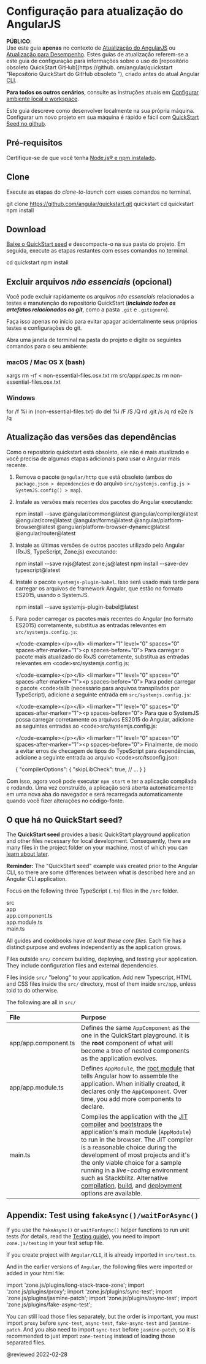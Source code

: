 # Configuração para atualização do AngularJS

<!--todo: Question: Can we remove this file and instead direct readers to https://github.com/angular/quickstart/blob/master/README.md -->

<div class="alert is-critical">

**PÚBLICO**: <br />
Use este guia **apenas** no contexto de [Atualização do AngularJS](guide/upgrade "Atualizando do AngularJS para Angular 2+") ou [Atualização para Desempenho](guide/upgrade-performance "Atualização para Desempenho").
Estes guias de atualização referem-se a este guia de configuração para informações sobre o uso do [repositório obsoleto QuickStart GitHub](https://github. om/angular/quickstart "Repositório QuickStart do GitHub obsoleto "), criado antes do atual Angular [CLI](cli "CLI Overview").

**Para todos os outros cenários**, consulte as instruções atuais em [Configurar ambiente local e workspace](guide/setup-local "Configuração para desenvolvimento local").

</div>

<!--
The <live-example name=quickstart>QuickStart live-coding</live-example> example is an Angular *playground*.
There are also some differences from a local app, to simplify that live-coding experience.
In particular, the QuickStart live-coding example shows just the AppComponent file; it creates the equivalent of app.module.ts and main.ts internally for the playground only.
-->

Este guia descreve como desenvolver localmente na sua própria máquina. Configurar um novo projeto em sua máquina é rápido e fácil com [QuickStart Seed no github](https://github.com/angular/quickstart "Install the github QuickStart repo").

## Pré-requisitos

Certifique-se de que você tenha [Node.js&reg; e npm instalado](guide/setup-local#prerequisites "Angular prerequisites").

<a id="clone"></a>

## Clone

Execute as etapas do *clone-to-launch* com esses comandos no terminal.

<code-example format="shell" language="shell">

git clone https://github.com/angular/quickstart.git quickstart
cd quickstart
npm install

</code-example>

<a id="download"></a>

## Download

[Baixe o QuickStart seed](https://github.com/angular/quickstart/archive/master.zip "Download the QuickStart seed repository") e descompacte-o na sua pasta do projeto. Em seguida, execute as etapas restantes com esses comandos no terminal.

<code-example format="shell" language="shell">

cd quickstart
npm install

</code-example>

<a id="non-essential"></a>

## Excluir arquivos *não essenciais* (opcional)

Você pode excluir rapidamente os arquivos *não essenciais* relacionados a testes e manutenção do repositório QuickStart \(***incluindo todos os artefatos relacionados ao git***, como a pasta `.git` e `.gitignore`\).

<div class="alert is-important">

Faça isso apenas no início para evitar apagar acidentalmente seus próprios testes e configurações do git.

</div>

Abra uma janela de terminal na pasta do projeto e digite os seguintes comandos para o seu ambiente:

### macOS / Mac OS X (bash)

<code-example format="shell" language="shell">

xargs rm -rf &lt; non-essential-files.osx.txt
rm src/app/*.spec*.ts
rm non-essential-files.osx.txt

</code-example>

### Windows

<code-example format="shell" language="shell">

for /f %i in (non-essential-files.txt) do del %i /F /S /Q
rd .git /s /q
rd e2e /s /q

</code-example>

## Atualização das versões das dependências

Como o repositório quickstart está obsoleto, ele não é mais atualizado e você precisa de algumas etapas adicionais para usar o Angular mais recente.

1.  Remova o pacote `@angular/http` que está obsoleto \(ambos do `package.json > dependencies` e do arquivo `src/systemjs.config.js > SystemJS.config() > map`\).
1.  Instale as versões mais recentes dos pacotes do Angular executando:

    <code-example format="shell" language="shell">

    npm install --save &commat;angular/common&commat;latest &commat;angular/compiler&commat;latest &commat;angular/core&commat;latest &commat;angular/forms&commat;latest &commat;angular/platform-browser&commat;latest &commat;angular/platform-browser-dynamic&commat;latest &commat;angular/router&commat;latest

    </code-example>

1.  Instale as últimas versões de outros pacotes utilizado pelo Angular (RxJS, TypeScript, Zone.js\) executando:

    <code-example format="shell" language="shell">
    npm install --save rxjs&commat;latest zone.js&commat;latest
    npm install --save-dev typescript&commat;latest

    </code-example>

1.  Instale o pacote `systemjs-plugin-babel`. Isso será usado mais tarde para carregar os arquivos de framework Angular, que estão no formato ES2015, usando o SystemJS.

    <code-example format="shell" language="shell">

    npm install --save systemjs-plugin-babel&commat;latest

    </code-example>

1.  Para poder carregar os pacotes mais recentes do Angular (no formato ES2015) corretamente, substitua as entradas relevantes em `src/systemjs.config.js`:

    <code-examples format="javascript" language="javascript" path="upgrade-phonecat-2-hybrid/systemjs.config.1.js" region="angular-paths">&lt;/code-example>&lt;/p>&lt;/li>
&lt;li marker="1" level="0" spaces="0" spaces-after-marker="1">&lt;p spaces-before="0"> Para carregar o pacote mais atualizado do RxJS corretamente, substitua as entradas relevantes em &lt;code>src/systemjs.config.js</code>:

    <code-examples format="javascript" language="javascript" path="upgrade-phonecat-2-hybrid/systemjs.config.1.js" region="rxjs-paths">&lt;/code-example>&lt;/p>&lt;/li>
&lt;li marker="1" level="0" spaces="0" spaces-after-marker="1">&lt;p spaces-before="0"> Para poder carregar o pacote &lt;code>tslib</code> (necessário para arquivos transpilados por TypeScript\), adicione a seguinte entrada em `src/systemjs.config.js`:

    <code-examples format="javascript" language="javascript" path="upgrade-phonecat-2-hybrid/systemjs.config.1.js" region="tslib-paths">&lt;/code-example>&lt;/p>&lt;/li>
&lt;li marker="1" level="0" spaces="0" spaces-after-marker="1">&lt;p spaces-before="0"> Para que o SystemJS possa carregar corretamente os arquivos ES2015 do Angular, adicione as seguintes entradas ao &lt;code>src/systemjs.config.js</code>:

    <code-examples format="javascript" language="javascript" path="upgrade-phonecat-2-hybrid/systemjs.config.1.js" region="plugin-babel">&lt;/code-example>&lt;/p>&lt;/li>
&lt;li marker="1" level="0" spaces="0" spaces-after-marker="1">&lt;p spaces-before="0"> Finalmente, de modo a evitar erros de checagem de tipos do TypeScript para dependências, adicione a seguinte entrada ao arquivo &lt;code>src/tsconfig.json</code>:

    <code-example format="json" language="json">

    {
      "compilerOptions": {
        "skipLibCheck": true,
        // &hellip;
      }
    }

    </code-example>

Com isso, agora você pode executar `npm start` e ter a aplicação compilada e rodando. Uma vez construído, a aplicação será aberta automaticamente em uma nova aba do navegador e será recarregada automaticamente quando você fizer alterações no código-fonte.

<a id="seed"></a>

## O que há no QuickStart seed?

The **QuickStart seed** provides a basic QuickStart playground application and other files necessary for local development. Consequently, there are many files in the project folder on your machine, most of which you can [learn about later](guide/file-structure).

<div class="alert is-helpful">

**Reminder:** The "QuickStart seed" example was created prior to the Angular CLI, so there are some differences between what is described here and an Angular CLI application.

</div>

<a id="app-files"></a>

Focus on the following three TypeScript \(`.ts`\) files in the `/src` folder.

<div class="filetree">
  <div class="file">
    src
  </div>
  <div class="children">
    <div class="file">
      app
    </div>
    <div class="children">
      <div class="file">
        app.component.ts
      </div>
      <div class="file">
        app.module.ts
      </div>
    </div>
    <div class="file">
      main.ts
    </div>
  </div>
</div>

<code-tabs>
    <code-pane header="src/app/app.component.ts" path="setup/src/app/app.component.ts"></code-pane>
    <code-pane header="src/app/app.module.ts" path="setup/src/app/app.module.ts"></code-pane>
    <code-pane header="src/main.ts" path="setup/src/main.ts"></code-pane>
</code-tabs>

All guides and cookbooks have *at least these core files*. Each file has a distinct purpose and evolves independently as the application grows.

Files outside `src/` concern building, deploying, and testing your application. They include configuration files and external dependencies.

Files inside `src/` "belong" to your application. Add new Typescript, HTML and CSS files inside the `src/` directory, most of them inside `src/app`, unless told to do otherwise.

The following are all in `src/`

| File                 | Purpose                                                                                                                                                                                                                                                                                                                                                                                                                                                                                                  |
|:-------------------- |:-------------------------------------------------------------------------------------------------------------------------------------------------------------------------------------------------------------------------------------------------------------------------------------------------------------------------------------------------------------------------------------------------------------------------------------------------------------------------------------------------------- |
| app/app.component.ts | Defines the same `AppComponent` as the one in the QuickStart playground. It is the **root** component of what will become a tree of nested components as the application evolves.                                                                                                                                                                                                                                                                                                                        |
| app/app.module.ts    | Defines `AppModule`, the  [root module](guide/bootstrapping "AppModule: the root module") that tells Angular how to assemble the application. When initially created, it declares only the `AppComponent`. Over time, you add more components to declare.                                                                                                                                                                                                                                                |
| main.ts              | Compiles the application with the [JIT compiler](guide/glossary#jit) and [bootstraps](guide/bootstrapping) the application's main module \(`AppModule`\) to run in the browser. The JIT compiler is a reasonable choice during the development of most projects and it's the only viable choice for a sample running in a *live-coding* environment such as Stackblitz. Alternative [compilation](guide/aot-compiler), [build](guide/build), and [deployment](guide/deployment) options are available. |

## Appendix: Test using `fakeAsync()/waitForAsync()`

If you use the `fakeAsync()` or `waitForAsync()` helper functions to run unit tests \(for details, read the [Testing guide](guide/testing-components-scenarios#fake-async)\), you need to import `zone.js/testing` in your test setup file.

<div class="alert is-important">

If you create project with `Angular/CLI`, it is already imported in `src/test.ts`.

</div>

And in the earlier versions of `Angular`, the following files were imported or added in your html file:

<code-example format="html" language="html">

import 'zone.js/plugins/long-stack-trace-zone';
import 'zone.js/plugins/proxy';
import 'zone.js/plugins/sync-test';
import 'zone.js/plugins/jasmine-patch';
import 'zone.js/plugins/async-test';
import 'zone.js/plugins/fake-async-test';

</code-example>

You can still load those files separately, but the order is important, you must import `proxy` before `sync-test`, `async-test`, `fake-async-test` and `jasmine-patch`. And you also need to import `sync-test` before `jasmine-patch`, so it is recommended to just import `zone-testing` instead of loading those separated files.

<!-- links -->

<!-- external links -->

<!-- end links -->

@reviewed 2022-02-28
